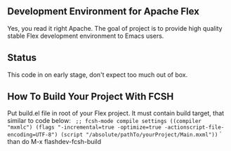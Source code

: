 ## Development Environment for Apache Flex ##

Yes, you read it right Apache. The goal of project is to provide
high quality stable Flex development environment to Emacs users.

## Status ##

This code in on early stage, don't expect too much out of box.

## How To Build Your Project With FCSH ##

Put build.el file in root of your Flex project. It must contain
build target, that similar to code below:
`
      ;; fcsh-mode compile settings
      ((compiler "mxmlc")
       (flags "-incremental=true -optimize=true -actionscript-file-encoding=UTF-8")
        (script "/absolute/pathTo/yourProject/Main.mxml"))`
`
than do M-x flashdev-fcsh-build
